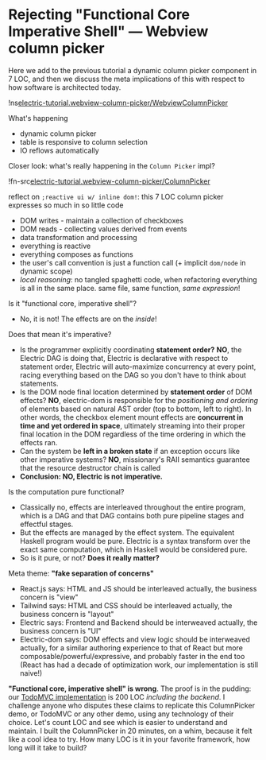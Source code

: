 # Rejecting "Functional Core Imperative Shell" — Webview column picker <span id="title-extra"><span>

<div id="nav"></div>

Here we add to the previous tutorial a dynamic column picker component in 7 LOC, and then we discuss the meta implications of this with respect to how software is architected today.

!ns[electric-tutorial.webview-column-picker/WebviewColumnPicker]()

What's happening
* dynamic column picker
* table is responsive to column selection
* IO reflows automatically

Closer look: what's really happening in the `Column Picker` impl?

!fn-src[electric-tutorial.webview-column-picker/ColumnPicker]()

reflect on `;reactive ui w/ inline dom!`: this 7 LOC column picker expresses so much in so little code
* DOM writes - maintain a collection of checkboxes
* DOM reads - collecting values derived from events
* data transformation and processing
* everything is reactive
* everything composes as functions
* the user's call convention is just a function call (+ implicit `dom/node` in dynamic scope)
* *local reasoning*: no tangled spaghetti code, when refactoring everything is all in the same place. same file, same function, *same expression*!

Is it "functional core, imperative shell"?
* No, it is not! The effects are on the *inside*!

Does that mean it's imperative?

* Is the programmer explicitly coordinating **statement order?** **NO**, the Electric DAG is doing that, Electric is declarative with respect to statement order, Electric will auto-maximize concurrency at every point, racing everything based on the DAG so you don't have to think about statements.
* Is the DOM node final location determined by **statement order** of DOM effects? **NO**, electric-dom is responsible for the *positioning and ordering* of elements based on natural AST order (top to bottom, left to right). In other words, the checkbox element mount effects are **concurrent in time and yet ordered in space**, ultimately streaming into their proper final location in the DOM regardless of the time ordering in which the effects ran.
* Can the system be **left in a broken state** if an exception occurs like other imperative systems? **NO**, missionary's RAII semantics guarantee that the resource destructor chain is called
* **Conclusion: NO, Electric is not imperative.**

Is the computation pure functional?
* Classically no, effects are interleaved throughout the entire program, which is a DAG and that DAG contains both pure pipeline stages and effectful stages.
* But the effects are managed by the effect system. The equivalent Haskell program would be pure. Electric is a syntax transform over the exact same computation, which in Haskell would be considered pure.
* So is it pure, or not? **Does it really matter?**

Meta theme: **"fake separation of concerns"**
* React.js says: HTML and JS should be interleaved actually, the business concern is "view"
* Tailwind says: HTML and CSS should be interleaved actually, the business concern is "layout"
* Electric says: Frontend and Backend should be interweaved actually, the business concern is "UI"
* Electric-dom says: DOM effects and view logic should be interweaved actually, for a similar authoring experience to that of React but more composable/powerful/expressive, and probably faster in the end too (React has had a decade of optimization work, our implementation is still naive!)


**"Functional core, imperative shell" is wrong**. The proof is in the pudding: our [TodoMVC implementation](/tutorial/todomvc) is 200 LOC *including the backend*. I challenge anyone who disputes these claims to replicate this ColumnPicker demo, or TodoMVC or any other demo, using any technology of their choice. Let's count LOC and see which is easier to understand and maintain. I built the ColumnPicker in 20 minutes, on a whim, because it felt like a cool idea to try. How many LOC is it in your favorite framework, how long will it take to build?